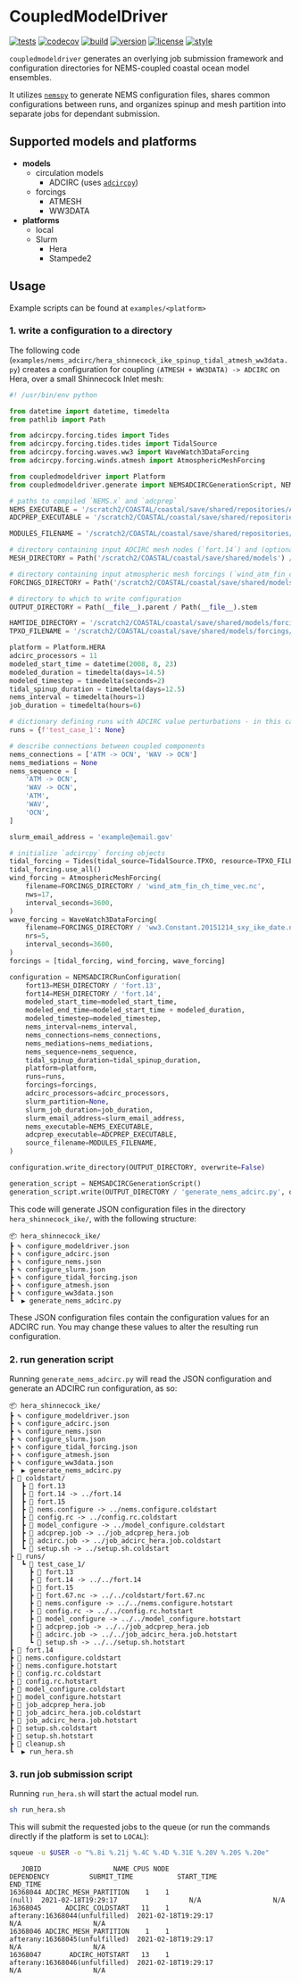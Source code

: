 # CoupledModelDriver

[![tests](https://github.com/noaa-ocs-modeling/CoupledModelDriver/workflows/tests/badge.svg)](https://github.com/noaa-ocs-modeling/CoupledModelDriver/actions?query=workflow%3Atests)
[![codecov](https://codecov.io/gh/noaa-ocs-modeling/coupledmodeldriver/branch/main/graph/badge.svg?token=4DwZePHp18)](https://codecov.io/gh/noaa-ocs-modeling/coupledmodeldriver)
[![build](https://github.com/noaa-ocs-modeling/CoupledModelDriver/workflows/build/badge.svg)](https://github.com/noaa-ocs-modeling/CoupledModelDriver/actions?query=workflow%3Abuild)
[![version](https://img.shields.io/pypi/v/CoupledModelDriver)](https://pypi.org/project/CoupledModelDriver)
[![license](https://img.shields.io/github/license/noaa-ocs-modeling/CoupledModelDriver)](https://creativecommons.org/share-your-work/public-domain/cc0)
[![style](https://sourceforge.net/p/oitnb/code/ci/default/tree/_doc/_static/oitnb.svg?format=raw)](https://sourceforge.net/p/oitnb/code)

`coupledmodeldriver` generates an overlying job submission framework and configuration directories for NEMS-coupled coastal
ocean model ensembles.

It utilizes [`nemspy`](https://pypi.org/project/nemspy) to generate NEMS configuration files, shares common configurations
between runs, and organizes spinup and mesh partition into separate jobs for dependant submission.

## Supported models and platforms

- **models**
    - circulation models
        - ADCIRC (uses [`adcircpy`](https://pypi.org/project/adcircpy))
    - forcings
        - ATMESH
        - WW3DATA
- **platforms**
    - local
    - Slurm
        - Hera
        - Stampede2

## Usage

Example scripts can be found at `examples/<platform>`

### 1. write a configuration to a directory

The following code (`examples/nems_adcirc/hera_shinnecock_ike_spinup_tidal_atmesh_ww3data.py`) creates a configuration for
coupling `(ATMESH + WW3DATA) -> ADCIRC`
on Hera, over a small Shinnecock Inlet mesh:

```python
#! /usr/bin/env python

from datetime import datetime, timedelta
from pathlib import Path

from adcircpy.forcing.tides import Tides
from adcircpy.forcing.tides.tides import TidalSource
from adcircpy.forcing.waves.ww3 import WaveWatch3DataForcing
from adcircpy.forcing.winds.atmesh import AtmosphericMeshForcing

from coupledmodeldriver import Platform
from coupledmodeldriver.generate import NEMSADCIRCGenerationScript, NEMSADCIRCRunConfiguration

# paths to compiled `NEMS.x` and `adcprep`
NEMS_EXECUTABLE = '/scratch2/COASTAL/coastal/save/shared/repositories/ADC-WW3-NWM-NEMS/NEMS/exe/NEMS.x'
ADCPREP_EXECUTABLE = '/scratch2/COASTAL/coastal/save/shared/repositories/ADC-WW3-NWM-NEMS/ADCIRC/work/adcprep'

MODULES_FILENAME = '/scratch2/COASTAL/coastal/save/shared/repositories/ADC-WW3-NWM-NEMS/modulefiles/envmodules_intel.hera'

# directory containing input ADCIRC mesh nodes (`fort.14`) and (optionally) mesh values (`fort.13`)
MESH_DIRECTORY = Path('/scratch2/COASTAL/coastal/save/shared/models') / 'meshes' / 'shinnecock' / 'grid_v1'

# directory containing input atmospheric mesh forcings (`wind_atm_fin_ch_time_vec.nc`) and WaveWatch III forcings (`ww3.Constant.20151214_sxy_ike_date.nc`)
FORCINGS_DIRECTORY = Path('/scratch2/COASTAL/coastal/save/shared/models') / 'forcings' / 'shinnecock' / 'ike'

# directory to which to write configuration
OUTPUT_DIRECTORY = Path(__file__).parent / Path(__file__).stem

HAMTIDE_DIRECTORY = '/scratch2/COASTAL/coastal/save/shared/models/forcings/tides/hamtide'
TPXO_FILENAME = '/scratch2/COASTAL/coastal/save/shared/models/forcings/tides/h_tpxo9.v1.nc'

platform = Platform.HERA
adcirc_processors = 11
modeled_start_time = datetime(2008, 8, 23)
modeled_duration = timedelta(days=14.5)
modeled_timestep = timedelta(seconds=2)
tidal_spinup_duration = timedelta(days=12.5)
nems_interval = timedelta(hours=1)
job_duration = timedelta(hours=6)

# dictionary defining runs with ADCIRC value perturbations - in this case, a single run with no perturbation
runs = {f'test_case_1': None}

# describe connections between coupled components
nems_connections = ['ATM -> OCN', 'WAV -> OCN']
nems_mediations = None
nems_sequence = [
    'ATM -> OCN',
    'WAV -> OCN',
    'ATM',
    'WAV',
    'OCN',
]

slurm_email_address = 'example@email.gov'

# initialize `adcircpy` forcing objects
tidal_forcing = Tides(tidal_source=TidalSource.TPXO, resource=TPXO_FILENAME)
tidal_forcing.use_all()
wind_forcing = AtmosphericMeshForcing(
    filename=FORCINGS_DIRECTORY / 'wind_atm_fin_ch_time_vec.nc',
    nws=17,
    interval_seconds=3600,
)
wave_forcing = WaveWatch3DataForcing(
    filename=FORCINGS_DIRECTORY / 'ww3.Constant.20151214_sxy_ike_date.nc',
    nrs=5,
    interval_seconds=3600,
)
forcings = [tidal_forcing, wind_forcing, wave_forcing]

configuration = NEMSADCIRCRunConfiguration(
    fort13=MESH_DIRECTORY / 'fort.13',
    fort14=MESH_DIRECTORY / 'fort.14',
    modeled_start_time=modeled_start_time,
    modeled_end_time=modeled_start_time + modeled_duration,
    modeled_timestep=modeled_timestep,
    nems_interval=nems_interval,
    nems_connections=nems_connections,
    nems_mediations=nems_mediations,
    nems_sequence=nems_sequence,
    tidal_spinup_duration=tidal_spinup_duration,
    platform=platform,
    runs=runs,
    forcings=forcings,
    adcirc_processors=adcirc_processors,
    slurm_partition=None,
    slurm_job_duration=job_duration,
    slurm_email_address=slurm_email_address,
    nems_executable=NEMS_EXECUTABLE,
    adcprep_executable=ADCPREP_EXECUTABLE,
    source_filename=MODULES_FILENAME,
)

configuration.write_directory(OUTPUT_DIRECTORY, overwrite=False)

generation_script = NEMSADCIRCGenerationScript()
generation_script.write(OUTPUT_DIRECTORY / 'generate_nems_adcirc.py', overwrite=True)
```

This code will generate JSON configuration files in the directory `hera_shinnecock_ike/`, with the following structure:

```
📦 hera_shinnecock_ike/
┣ ✎ configure_modeldriver.json
┣ ✎ configure_adcirc.json
┣ ✎ configure_nems.json
┣ ✎ configure_slurm.json
┣ ✎ configure_tidal_forcing.json
┣ ✎ configure_atmesh.json
┣ ✎ configure_ww3data.json
┗  ▶ generate_nems_adcirc.py
```

These JSON configuration files contain the configuration values for an ADCIRC run. You may change these values to alter the
resulting run configuration.

### 2. run generation script

Running `generate_nems_adcirc.py` will read the JSON configuration and generate an ADCIRC run configuration, as so:

```
📦 hera_shinnecock_ike/
┣ ✎ configure_modeldriver.json
┣ ✎ configure_adcirc.json
┣ ✎ configure_nems.json
┣ ✎ configure_slurm.json
┣ ✎ configure_tidal_forcing.json
┣ ✎ configure_atmesh.json
┣ ✎ configure_ww3data.json
┣  ▶ generate_nems_adcirc.py
┣ 📂 coldstart/
┃  ┣ 📜 fort.13
┃  ┣ 🔗 fort.14 -> ../fort.14
┃  ┣ 📜 fort.15
┃  ┣ 🔗 nems.configure -> ../nems.configure.coldstart
┃  ┣ 🔗 config.rc -> ../config.rc.coldstart
┃  ┣ 🔗 model_configure -> ../model_configure.coldstart
┃  ┣ 🔗 adcprep.job -> ../job_adcprep_hera.job
┃  ┣ 🔗 adcirc.job -> ../job_adcirc_hera.job.coldstart
┃  ┗ 🔗 setup.sh -> ../setup.sh.coldstart
┣ 📂 runs/
┃  ┗ 📂 test_case_1/
┃    ┣ 📜 fort.13
┃    ┣ 🔗 fort.14 -> ../../fort.14
┃    ┣ 📜 fort.15
┃    ┣ 🔗 fort.67.nc -> ../../coldstart/fort.67.nc
┃    ┣ 🔗 nems.configure -> ../../nems.configure.hotstart
┃    ┣ 🔗 config.rc -> ../../config.rc.hotstart
┃    ┣ 🔗 model_configure -> ../../model_configure.hotstart
┃    ┣ 🔗 adcprep.job -> ../../job_adcprep_hera.job
┃    ┣ 🔗 adcirc.job -> ../../job_adcirc_hera.job.hotstart
┃    ┗ 🔗 setup.sh -> ../../setup.sh.hotstart
┣ 📜 fort.14
┣ 📜 nems.configure.coldstart
┣ 📜 nems.configure.hotstart
┣ 📜 config.rc.coldstart
┣ 📜 config.rc.hotstart
┣ 📜 model_configure.coldstart
┣ 📜 model_configure.hotstart
┣ 📜 job_adcprep_hera.job
┣ 📜 job_adcirc_hera.job.coldstart
┣ 📜 job_adcirc_hera.job.hotstart
┣ 📜 setup.sh.coldstart
┣ 📜 setup.sh.hotstart
┣ 📜 cleanup.sh
┗  ▶ run_hera.sh
```

### 3. run job submission script

Running `run_hera.sh` will start the actual model run.

```bash
sh run_hera.sh
``` 

This will submit the requested jobs to the queue (or run the commands directly if the platform is set to `LOCAL`):

```bash
squeue -u $USER -o "%.8i %.21j %.4C %.4D %.31E %.20V %.20S %.20e"
```

```
   JOBID                  NAME CPUS NODE                      DEPENDENCY          SUBMIT_TIME           START_TIME             END_TIME
16368044 ADCIRC_MESH_PARTITION    1    1                          (null)  2021-02-18T19:29:17                  N/A                  N/A
16368045      ADCIRC_COLDSTART   11    1  afterany:16368044(unfulfilled)  2021-02-18T19:29:17                  N/A                  N/A
16368046 ADCIRC_MESH_PARTITION    1    1  afterany:16368045(unfulfilled)  2021-02-18T19:29:17                  N/A                  N/A
16368047       ADCIRC_HOTSTART   13    1  afterany:16368046(unfulfilled)  2021-02-18T19:29:17                  N/A                  N/A
```
